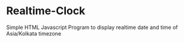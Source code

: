 # Realtime-Clock
Simple HTML Javascript Program to display realtime date and time of Asia/Kolkata timezone
